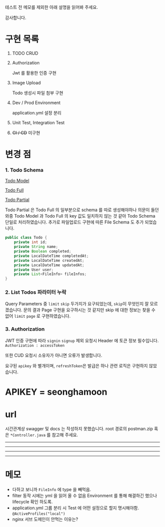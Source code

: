 테스트 전 메모를 제외한 아래 설명을 읽어봐 주세요.

감사합니다.

# 구현 목록
1. TODO CRUD
2. Authorization
    
    Jwt 를 활용한 인증 구현   
3. Image Upload

    Todo 생성시 파일 첨부 구현
4. Dev / Prod Environment
    
    application.yml 설정 분리
5. Unit Test, Integration Test
6. ~~CI / CD~~ 미구현

# 변경 점
### 1. Todo Schema

[Todo Model](https://todos.dietfriends.kr/)

[Todo Full](https://dietfriends.stoplight.io/docs/todo-api/3ffde70245266-todo-full)

[Todo Partial](https://dietfriends.stoplight.io/docs/todo-api/c2NoOjQ4MTc5MDgy-todo-partial)

Todo Partial 은 Todo Full 의 일부분으로 schema 를 따로 생성해야하나 의문이 들던 와중 Todo Model 과 Todo Full 의 key 값도 일치하지 않는 것 같아 Todo Schema 단일로 처리하였습니다.
추가로 파일업로드 구현에 따른 File Schema 도 추가 되었습니다.

```java
public class Todo {
    private int id;
    private String name;
    private Boolean completed;
    private LocalDateTime completedAt;
    private LocalDateTime createdAt;
    private LocalDateTime updatedAt;
    private User user;
    private List<FileInfo> fileInfos;
}
```

### 2. List Todos 파라미터 누락

Query Parameters 중 `limit` `skip` 두가지가 요구되었는데, `skip`이 무엇인지 잘 모르겠습니다. 문의 결과 Page 구현을 요구하시는 것 같지만 skip 에 대한 정보는 찾을 수 없어 `limit` `page` 로 구현하였습니다.

### 3. Authorization

JWT 인증 구현에 따라 `signin` `signup` 제외 요청시 Header 에 토큰 정보 필수입니다.
`Authorization : accessToken` 

또한 CUD 요청시 소유자가 아니면 오류가 발생합니다.

요구된 `apikey` 와 별개이며, `refreshToken`은 발급은 하나 관련 로직은 구현하지 않았습니다.

# APIKEY = seonghamoon

# url

시간관계상 swagger 및 docs 는 작성하지 못했습니다. root 경로의 postman.zip 혹은 `*Controller.java` 를 참고해 주세요.

---
---
---
---

# 메모
- 다하고 보니까 `FileInfo` 에 type 을 빼먹음.
- filter 동작 시에는 yml 을 읽어 올 수 없음 Environment 를 통해 해결하긴 했으나 lifecycle 확인 하도록.
- application.yml 그룹 분리 시 Test 에 어떤 설정으로 할지 명시해야함. `@ActiveProfiles("local")`
- nginx 서브 도메인이 안먹는 이유는?
